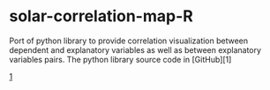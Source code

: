 # solar-correlation-map-R
Port of python library to provide correlation visualization between dependent and explanatory variables as well as between explanatory variables pairs. The python library source code in [GitHub][1]



[1](https://github.com/Zapf-Consulting/solar-correlation-map)
